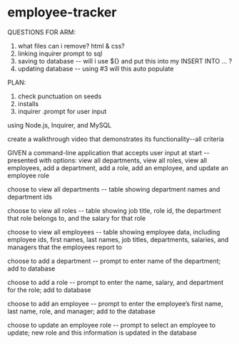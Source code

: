 # employee-tracker

QUESTIONS FOR ARM:
1. what files can i remove?  html & css?
2. linking inquirer prompt to sql
3. saving to database -- will i use ${} and put this into my INSERT INTO ... ?
4. updating database -- using #3 will this auto populate

PLAN:
1. check punctuation on seeds
2. installs
3. inquirer .prompt for user input

 using Node.js, Inquirer, and MySQL

 create a walkthrough video that demonstrates its functionality--all criteria

GIVEN a command-line application that accepts user input
at start -- presented with options: view all departments, view all roles, view all employees, add a department, add a role, add an employee, and update an employee role

choose to view all departments -- table showing department names and department ids

choose to view all roles -- table showing job title, role id, the department that role belongs to, and the salary for that role

choose to view all employees -- table showing employee data, including employee ids, first names, last names, job titles, departments, salaries, and managers that the employees report to

choose to add a department -- prompt to enter name of the department; add to database

choose to add a role -- prompt to enter the name, salary, and department for the role; add to database

choose to add an employee -- prompt to enter the employee’s first name, last name, role, and manager; add to the database

choose to update an employee role -- prompt to select an employee to update; new role and this information is updated in the database 
